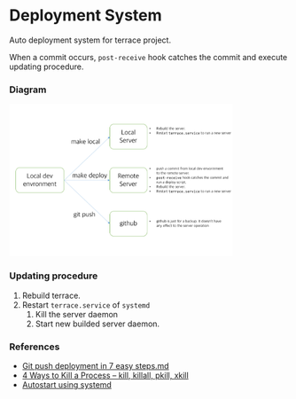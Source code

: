 # Deployment System

Auto deployment system for terrace project.

When a commit occurs, `post-receive` hook catches the commit and execute updating procedure.

### Diagram
<img src="./imgs/deployment.png" alt="Deployment system diagram" width="80%" height="80%">

### Updating procedure

1. Rebuild terrace.
2. Restart `terrace.service` of `systemd`
   1. Kill the server daemon
   2. Start new builded server daemon.

### References

 - [Git push deployment in 7 easy steps.md](https://gist.github.com/thomasfr/9691385)
 - [4 Ways to Kill a Process – kill, killall, pkill, xkill](https://www.thegeekstuff.com/2009/12/4-ways-to-kill-a-process-kill-killall-pkill-xkill/)
 - [Autostart using systemd](https://www.home-assistant.io/docs/autostart/systemd/)
